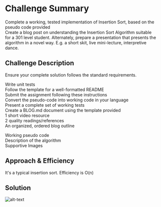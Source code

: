 # Challenge Summary
Complete a working, tested implementation of Insertion Sort, based on the pseudo code provided  
Create a blog post on understanding the Insertion Sort Algorithm suitable for a 301 level student. Alternately, prepare a presentation that presents the algorithm in a novel way. E.g. a short skit, live mini-lecture, interpretive dance.

## Challenge Description
Ensure your complete solution follows the standard requirements.  

Write unit tests  
Follow the template for a well-formatted README  
Submit the assignment following these instructions  
Convert the pseudo-code into working code in your language  
Present a complete set of working tests  
Create a BLOG.md document using the template provided  
1 short video resource  
2 quality readings/references  
An organized, ordered blog outline  

Working pseudo code  
Description of the algorithm  
Supportive Images  

## Approach & Efficiency
It's a typical insertion sort. Efficiency is O(n)

## Solution
![alt-text](https://i.imgur.com/2Mq6zGR.png)
